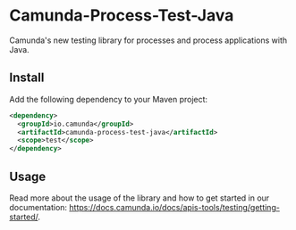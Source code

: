 # Camunda-Process-Test-Java

Camunda's new testing library for processes and process applications with Java.

## Install

Add the following dependency to your Maven project:

```xml
<dependency>
  <groupId>io.camunda</groupId>
  <artifactId>camunda-process-test-java</artifactId>
  <scope>test</scope>
</dependency>
```

## Usage

Read more about the usage of the library and how to get started in our documentation: https://docs.camunda.io/docs/apis-tools/testing/getting-started/.
